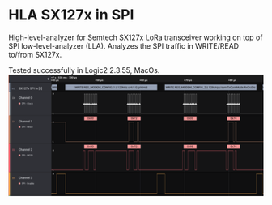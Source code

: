 # HLA SX127x in SPI 

High-level-analyzer for Semtech SX127x LoRa transceiver working on top of SPI low-level-analyzer (LLA). Analyzes the SPI traffic in WRITE/READ to/from SX127x.

Tested successfully in Logic2 2.3.55, MacOs.
![Example decoding](images/SPI_example.png)
